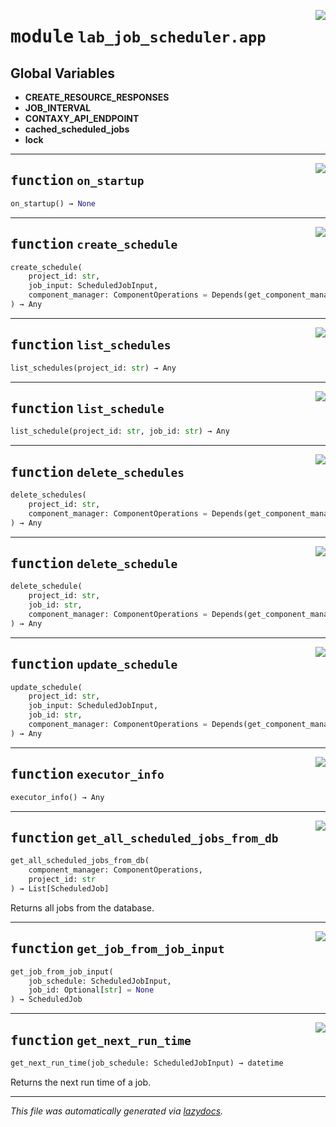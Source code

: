 <!-- markdownlint-disable -->

<a href="https://github.com/ml-tooling/contaxy/blob/main/components/lab-job-scheduler/backend/src/lab_job_scheduler/app.py#L0"><img align="right" style="float:right;" src="https://img.shields.io/badge/-source-cccccc?style=flat-square"></a>

# <kbd>module</kbd> `lab_job_scheduler.app`




**Global Variables**
---------------
- **CREATE_RESOURCE_RESPONSES**
- **JOB_INTERVAL**
- **CONTAXY_API_ENDPOINT**
- **cached_scheduled_jobs**
- **lock**

---

<a href="https://github.com/ml-tooling/contaxy/blob/main/components/lab-job-scheduler/backend/src/lab_job_scheduler/app.py#L41"><img align="right" style="float:right;" src="https://img.shields.io/badge/-source-cccccc?style=flat-square"></a>

## <kbd>function</kbd> `on_startup`

```python
on_startup() → None
```






---

<a href="https://github.com/ml-tooling/contaxy/blob/main/components/lab-job-scheduler/backend/src/lab_job_scheduler/app.py#L70"><img align="right" style="float:right;" src="https://img.shields.io/badge/-source-cccccc?style=flat-square"></a>

## <kbd>function</kbd> `create_schedule`

```python
create_schedule(
    project_id: str,
    job_input: ScheduledJobInput,
    component_manager: ComponentOperations = Depends(get_component_manager)
) → Any
```






---

<a href="https://github.com/ml-tooling/contaxy/blob/main/components/lab-job-scheduler/backend/src/lab_job_scheduler/app.py#L98"><img align="right" style="float:right;" src="https://img.shields.io/badge/-source-cccccc?style=flat-square"></a>

## <kbd>function</kbd> `list_schedules`

```python
list_schedules(project_id: str) → Any
```






---

<a href="https://github.com/ml-tooling/contaxy/blob/main/components/lab-job-scheduler/backend/src/lab_job_scheduler/app.py#L116"><img align="right" style="float:right;" src="https://img.shields.io/badge/-source-cccccc?style=flat-square"></a>

## <kbd>function</kbd> `list_schedule`

```python
list_schedule(project_id: str, job_id: str) → Any
```






---

<a href="https://github.com/ml-tooling/contaxy/blob/main/components/lab-job-scheduler/backend/src/lab_job_scheduler/app.py#L138"><img align="right" style="float:right;" src="https://img.shields.io/badge/-source-cccccc?style=flat-square"></a>

## <kbd>function</kbd> `delete_schedules`

```python
delete_schedules(
    project_id: str,
    component_manager: ComponentOperations = Depends(get_component_manager)
) → Any
```






---

<a href="https://github.com/ml-tooling/contaxy/blob/main/components/lab-job-scheduler/backend/src/lab_job_scheduler/app.py#L155"><img align="right" style="float:right;" src="https://img.shields.io/badge/-source-cccccc?style=flat-square"></a>

## <kbd>function</kbd> `delete_schedule`

```python
delete_schedule(
    project_id: str,
    job_id: str,
    component_manager: ComponentOperations = Depends(get_component_manager)
) → Any
```






---

<a href="https://github.com/ml-tooling/contaxy/blob/main/components/lab-job-scheduler/backend/src/lab_job_scheduler/app.py#L179"><img align="right" style="float:right;" src="https://img.shields.io/badge/-source-cccccc?style=flat-square"></a>

## <kbd>function</kbd> `update_schedule`

```python
update_schedule(
    project_id: str,
    job_input: ScheduledJobInput,
    job_id: str,
    component_manager: ComponentOperations = Depends(get_component_manager)
) → Any
```






---

<a href="https://github.com/ml-tooling/contaxy/blob/main/components/lab-job-scheduler/backend/src/lab_job_scheduler/app.py#L209"><img align="right" style="float:right;" src="https://img.shields.io/badge/-source-cccccc?style=flat-square"></a>

## <kbd>function</kbd> `executor_info`

```python
executor_info() → Any
```






---

<a href="https://github.com/ml-tooling/contaxy/blob/main/components/lab-job-scheduler/backend/src/lab_job_scheduler/app.py#L221"><img align="right" style="float:right;" src="https://img.shields.io/badge/-source-cccccc?style=flat-square"></a>

## <kbd>function</kbd> `get_all_scheduled_jobs_from_db`

```python
get_all_scheduled_jobs_from_db(
    component_manager: ComponentOperations,
    project_id: str
) → List[ScheduledJob]
```

Returns all jobs from the database. 


---

<a href="https://github.com/ml-tooling/contaxy/blob/main/components/lab-job-scheduler/backend/src/lab_job_scheduler/app.py#L230"><img align="right" style="float:right;" src="https://img.shields.io/badge/-source-cccccc?style=flat-square"></a>

## <kbd>function</kbd> `get_job_from_job_input`

```python
get_job_from_job_input(
    job_schedule: ScheduledJobInput,
    job_id: Optional[str] = None
) → ScheduledJob
```






---

<a href="https://github.com/ml-tooling/contaxy/blob/main/components/lab-job-scheduler/backend/src/lab_job_scheduler/app.py#L242"><img align="right" style="float:right;" src="https://img.shields.io/badge/-source-cccccc?style=flat-square"></a>

## <kbd>function</kbd> `get_next_run_time`

```python
get_next_run_time(job_schedule: ScheduledJobInput) → datetime
```

Returns the next run time of a job. 




---

_This file was automatically generated via [lazydocs](https://github.com/ml-tooling/lazydocs)._
